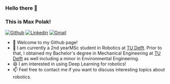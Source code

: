 ### Hello there 👋

### This is Max Polak!
[![Github](https://img.shields.io/badge/-Github-000?style=flat&logo=Github&logoColor=white)](https://github.com/MaxPolak97)
[![Linkedin](https://img.shields.io/badge/-LinkedIn-blue?style=flat&logo=Linkedin&logoColor=white)](www.linkedin.com/in/max-polak-706b131b5
)
[![Gmail](https://img.shields.io/badge/-Gmail-c14438?style=flat&logo=Gmail&logoColor=white)](mailto:maxpolak97@gmail.com)

- 🔭 Welcome to my Github page! 
- 🌱 I am currently a 2nd yearMSc student in Robotics at [TU Delft](https://www.tudelft.nl/en/). Prior to that, I obtained my Bachelor's degree in Mechanical Engineering at [TU Delft](https://www.tudelft.nl/en/) as well including a minor in Environmental Engineering.
- 😄 I am interested in using Deep Learning for robotics! 
- 📫 Feel free to contact me if you want to discuss interesting topics about robotics.



<!--
**MaxPolak97/MaxPolak97** is a ✨ _special_ ✨ repository because its `README.md` (this file) appears on your GitHub profile.

Here are some ideas to get you started:

- 🔭 I’m currently working on ...
- 🌱 I’m currently learning ...
- 👯 I’m looking to collaborate on ...
- 🤔 I’m looking for help with ...
- 💬 Ask me about ...
- 📫 How to reach me: ...
- 😄 Pronouns: ...
- ⚡ Fun fact: ...
-->

